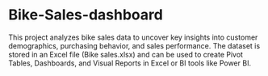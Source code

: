 # Bike-Sales-dashboard
This project analyzes bike sales data to uncover key insights into customer demographics, purchasing behavior, and sales performance. The dataset is stored in an Excel file (Bike sales.xlsx) and can be used to create Pivot Tables, Dashboards, and Visual Reports in Excel or BI tools like Power BI.
